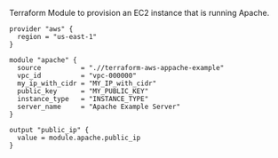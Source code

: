 Terraform Module to provision an EC2 instance that is running Apache.

```hcl
provider "aws" {
  region = "us-east-1"
}

module "apache" {
  source          = ".//terraform-aws-appache-example"
  vpc_id          = "vpc-000000"
  my_ip_with_cidr = "MY_IP_with_cidr"
  public_key      = "MY_PUBLIC_KEY"
  instance_type   = "INSTANCE_TYPE"
  server_name     = "Apache Example Server"
}

output "public_ip" {
  value = module.apache.public_ip
}
```
